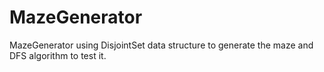 # MazeGenerator
MazeGenerator using DisjointSet data structure to generate the maze and DFS algorithm to test it. 
